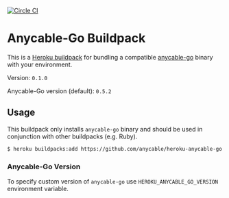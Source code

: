 [![Circle CI](https://circleci.com/gh/anycable/heroku-anycable-go/tree/master.svg?style=svg)](https://circleci.com/gh/anycable/heroku-anycable-go/tree/master)

# Anycable-Go Buildpack

This is a [Heroku buildpack][0] for bundling a compatible [anycable-go][1]
binary with your environment.

Version: `0.1.0`

Anycable-Go version (default): `0.5.2`

## Usage

This buildpack only installs `anycable-go` binary and should be used in conjunction with other buildpacks (e.g. Ruby).

```bash
$ heroku buildpacks:add https://github.com/anycable/heroku-anycable-go
```

### Anycable-Go Version

To specify custom version of `anycable-go` use `HEROKU_ANYCABLE_GO_VERSION` environment variable.

[0]: http://devcenter.heroku.com/articles/buildpacks
[1]: https://github.com/anycable/anycable-go
